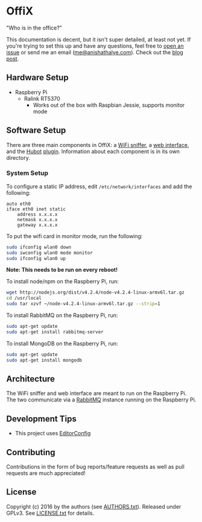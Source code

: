 # OffiX

"Who is in the office?"

This documentation is decent, but it isn't super detailed, at least not yet. If
you're trying to set this up and have any questions, feel free to [open an
issue][issue] or send me an email (me@anishathalye.com). Check out the [blog post](https://www.anishathalye.com/2016/06/03/whos-in-the-office/).

## Hardware Setup

* Raspberry Pi
    * Ralink RT5370
        * Works out of the box with Raspbian Jessie, supports monitor mode

## Software Setup

There are three main components in OffiX: a [WiFi sniffer](offix-sniffer/), a
[web interface](offix-web/), and the [Hubot](https://hubot.github.com/)
[plugin](hubot-offix/). Information about each component is in its own
directory.

### System Setup

To configure a static IP address, edit `/etc/network/interfaces` and add the
following:

```
auto eth0
iface eth0 inet static
	address x.x.x.x
	netmask x.x.x.x
	gateway x.x.x.x
```

To put the wifi card in monitor mode, run the following:

```bash
sudo ifconfig wlan0 down
sudo iwconfig wlan0 mode monitor
sudo ifconfig wlan0 up
```

**Note: This needs to be run on every reboot!**

To install node/npm on the Raspberry Pi, run:

```bash
wget http://nodejs.org/dist/v4.2.4/node-v4.2.4-linux-armv6l.tar.gz
cd /usr/local
sudo tar xzvf ~/node-v4.2.4-linux-armv6l.tar.gz --strip=1
```

To install RabbitMQ on the Raspberry Pi, run:

```bash
sudo apt-get update
sudo apt-get install rabbitmq-server
```

To install MongoDB on the Raspberry Pi, run:

```bash
sudo apt-get update
sudo apt-get install mongodb
```

## Architecture

The WiFi sniffer and web interface are meant to run on the Raspberry Pi. The
two communicate via a [RabbitMQ](https://www.rabbitmq.com/) instance running on
the Raspberry Pi.

## Development Tips

* This project uses [EditorConfig](http://editorconfig.org/)

## Contributing

Contributions in the form of bug reports/feature requests as well as pull
requests are much appreciated!

## License

Copyright (c) 2016 by the authors (see [AUTHORS.txt][authors]). Released under
GPLv3. See [LICENSE.txt][license] for details.

[issue]: https://github.com/anishathalye/offix/issues/new
[license]: LICENSE.txt
[authors]: AUTHORS.txt
